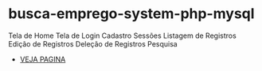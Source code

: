 # busca-emprego-system-php-mysql
Tela de Home Tela de Login Cadastro Sessões Listagem de Registros Edição de Registros Deleção de Registros Pesquisa

* [VEJA PAGINA](https://alexmatsu.github.io/busca-emprego-system-php-mysql/)
